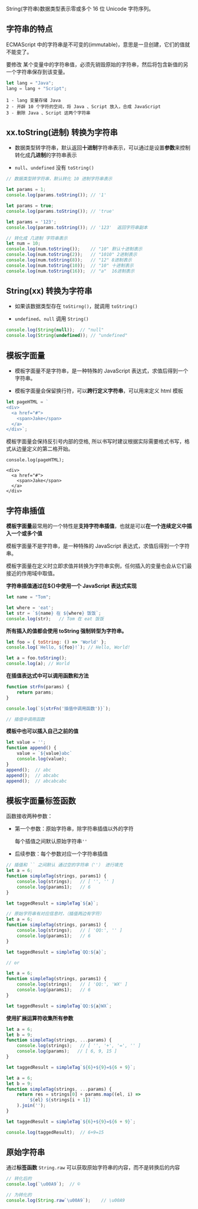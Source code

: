 String(字符串)数据类型表示零或多个 16 位 Unicode 字符序列。



## 字符串的特点

ECMAScript 中的字符串是不可变的(immutable)，意思是一旦创建，它们的值就不能变了。

要修改 某个变量中的字符串值，必须先销毁原始的字符串，然后将包含新值的另一个字符串保存到该变量。

```js
let lang = "Java";
lang = lang + "Script";
```

```
1 - lang 变量存储 Java
2 - 开辟 10 个字符的空间，将 Java 、Script 放入，合成 JavaScript
3 - 删除 Java 、Script 这两个字符串
```



## xx.toString(进制) 转换为字符串

+ 数据类型转字符串，默认返回**十进制**字符串表示，可以通过是设置**参数**来控制转化成**几进制**的字符串表示

+ `null`、`undefined` 没有 `toString()`

```js
// 数据类型转字符串，默认转化 10 进制字符串表示

let params = 1;
console.log(params.toString()); // '1'

let params = true;
console.log(params.toString()); // 'true'

let params = '123';
console.log(params.toString()); // '123'  返回字符串副本
```



```js
// 转化成 几进制 字符串表示
let num = 10;
console.log(num.toString());    // "10" 默认十进制表示
console.log(num.toString(2));   // "1010" 2进制表示
console.log(num.toString(8));   // "12" 8进制表示
console.log(num.toString(10));  // "10" 十进制表示
console.log(num.toString(16));  // "a"  16进制表示
```



## String(xx) 转换为字符串

+ 如果该数据类型存在 `toStirng()`，就调用 `toString()`

+ `undefined`、`null`  调用 `String()`

```js
console.log(String(null));	// "null"
console.log(String(undefined)); // "undefined"
```





## 模板字面量

+ 模板字面量不是字符串，是一种特殊的 JavaScript 表达式，求值后得到一个字符串。

+ 模板字面量会保留换行符，可以**跨行定义字符串**，可以用来定义 html 模板

```js
let pageHTML = ` 
<div>
  <a href="#">
    <span>Jake</span>
  </a> 
</div>`;
```

模板字面量会保持反引号内部的空格, 所以书写时建议根据实际需要格式书写，格式从边量定义的第二格开始。

```
console.log(pageHTML);

<div>
  <a href="#">
    <span>Jake</span>
  </a> 
</div>
```





## 字符串插值

**模板字面量**最常用的一个特性是**支持字符串插值**，也就是可以**在一个连续定义中插入一个或多个值**

模板字面量不是字符串，是一种特殊的 JavaScript 表达式，求值后得到一个字符串。

模板字面量在定义时立即求值并转换为字符串实例，任何插入的变量也会从它们最接近的作用域中取值。



**字符串插值通过在${}中使用一个 JavaScript 表达式实现**

```js
let name = "Tom";

let where = 'eat';
let str = `${name} 在 ${where} 饭饭`;
console.log(str);   // Tom 在 eat 饭饭
```



**所有插入的值都会使用 toString 强制转型为字符串。**

```js
let foo = { toString: () => 'World' };
console.log(`Hello, ${foo}!`); // Hello, World!
```

```js
let a = foo.toString();
console.log(a);	// World
```



**在插值表达式中可以调用函数和方法**

```js
function strFn(params) {
    return params;
}

console.log(`${strFn('插值中调用函数')}`);

// 插值中调用函数
```



**模板中也可以插入自己之前的值**

```js
let value = '';
function append() {
    value = `${value}abc`
    console.log(value);
}
append();  // abc
append();  // abcabc
append();  // abcabcabc
```



## 模板字面量标签函数

函数接收两种参数：

+ 第一个参数：原始字符串，除字符串插值以外的字符

  每个插值之间默认原始字符串`''`

+ 后续参数：每个参数对应一个字符串插值



```js
// 插值和 `` 之间默认 通过空的字符串（''） 进行填充
let a = 6;
function simpleTag(strings, params1) {
    console.log(strings);   // [ '', '' ]
    console.log(params1);   // 6
}

let taggedResult = simpleTag`${a}`;
```

```js
// 原始字符串有对应信息时，（插值两边有字符）
let a = 6;
function simpleTag(strings, params1) {
    console.log(strings);   // [ 'QQ:', '' ]
    console.log(params1);   // 6
}

let taggedResult = simpleTag`QQ:${a}`;

// or

let a = 6;
function simpleTag(strings, params1) {
    console.log(strings);   // [ 'QQ:', 'WX' ]
    console.log(params1);   // 6
}

let taggedResult = simpleTag`QQ:${a}WX`;

```



**使用扩展运算符收集所有参数**

```js
let a = 6;
let b = 9;
function simpleTag(strings, ...params) {
    console.log(strings);   // [ '', '+', '=', '' ]
    console.log(params);   // [ 6, 9, 15 ]
}

let taggedResult = simpleTag`${6}+${9}=${6 + 9}`;
```

```js
let a = 6;
let b = 9;
function simpleTag(strings, ...params) {
    return res = strings[0] + params.map((el, i) =>
        `${el} ${strings[i + 1]} `
    ).join('');
}

let taggedResult = simpleTag`${6}+${9}=${6 + 9}`;

console.log(taggedResult);	// 6+9=15
```





## 原始字符串

通过**标签函数** `String.raw` 可以获取原始字符串的内容，而不是转换后的内容

```js
// 转化后的
console.log(`\u00A9`);  // ©

// 为转化的
console.log(String.raw`\u00A9`);    // \u00A9
```

